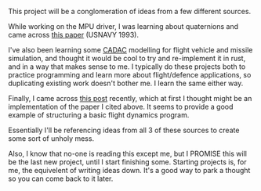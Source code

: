 This project will be a conglomeration of ideas from a few different sources. 

While working on the MPU driver, I was learning about quaternions and came across [this paper](https://apps.dtic.mil/sti/pdfs/ADA247484.pdf) (USNAVY 1993).

I've also been learning  some [CADAC](https://arc.aiaa.org/doi/suppl/10.2514/4.102509) modelling for flight vehicle  and missile simulation, and thought it would be cool to try and re-implement it in rust, and in a way that makes sense to me. I typically do these projects both to practice programming and learn more about flight/defence applications, so duplicating existing work doesn't bother me. I learn the same either way. 

Finally, I came across [this post](https://www.jakobmaier.at/posts/flight-simulation/) recently, which at first I thought might be an implementation of the paper I cited above. It seems to provide a good example of structuring a basic flight dynamics program.

Essentially I'll be referencing ideas from all 3 of these sources to create some sort of unholy mess. 


Also, I know that no-one is reading this except me, but I PROMISE this will be the last new project, until I start finishing some. Starting projects is, for me, the equivelent of writing ideas down. It's a good way to park a thought so you can come back to it later. 